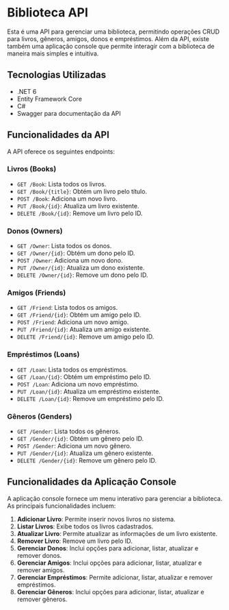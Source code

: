 # Biblioteca API

Esta é uma API para gerenciar uma biblioteca, permitindo operações CRUD para livros, gêneros, amigos, donos e empréstimos. Além da API, existe também uma aplicação console que permite interagir com a biblioteca de maneira mais simples e intuitiva.

## Tecnologias Utilizadas

- .NET 6
- Entity Framework Core
- C#
- Swagger para documentação da API

## Funcionalidades da API

A API oferece os seguintes endpoints:

### Livros (Books)

- `GET /Book`: Lista todos os livros.
- `GET /Book/{title}`: Obtém um livro pelo título.
- `POST /Book`: Adiciona um novo livro.
- `PUT /Book/{id}`: Atualiza um livro existente.
- `DELETE /Book/{id}`: Remove um livro pelo ID.

### Donos (Owners)

- `GET /Owner`: Lista todos os donos.
- `GET /Owner/{id}`: Obtém um dono pelo ID.
- `POST /Owner`: Adiciona um novo dono.
- `PUT /Owner/{id}`: Atualiza um dono existente.
- `DELETE /Owner/{id}`: Remove um dono pelo ID.

### Amigos (Friends)

- `GET /Friend`: Lista todos os amigos.
- `GET /Friend/{id}`: Obtém um amigo pelo ID.
- `POST /Friend`: Adiciona um novo amigo.
- `PUT /Friend/{id}`: Atualiza um amigo existente.
- `DELETE /Friend/{id}`: Remove um amigo pelo ID.

### Empréstimos (Loans)

- `GET /Loan`: Lista todos os empréstimos.
- `GET /Loan/{id}`: Obtém um empréstimo pelo ID.
- `POST /Loan`: Adiciona um novo empréstimo.
- `PUT /Loan/{id}`: Atualiza um empréstimo existente.
- `DELETE /Loan/{id}`: Remove um empréstimo pelo ID.

### Gêneros (Genders)

- `GET /Gender`: Lista todos os gêneros.
- `GET /Gender/{id}`: Obtém um gênero pelo ID.
- `POST /Gender`: Adiciona um novo gênero.
- `PUT /Gender/{id}`: Atualiza um gênero existente.
- `DELETE /Gender/{id}`: Remove um gênero pelo ID.

## Funcionalidades da Aplicação Console

A aplicação console fornece um menu interativo para gerenciar a biblioteca. As principais funcionalidades incluem:

1. **Adicionar Livro**: Permite inserir novos livros no sistema.
2. **Listar Livros**: Exibe todos os livros cadastrados.
3. **Atualizar Livro**: Permite atualizar as informações de um livro existente.
4. **Remover Livro**: Remove um livro pelo ID.
5. **Gerenciar Donos**: Inclui opções para adicionar, listar, atualizar e remover donos.
6. **Gerenciar Amigos**: Inclui opções para adicionar, listar, atualizar e remover amigos.
7. **Gerenciar Empréstimos**: Permite adicionar, listar, atualizar e remover empréstimos.
8. **Gerenciar Gêneros**: Inclui opções para adicionar, listar, atualizar e remover gêneros.

